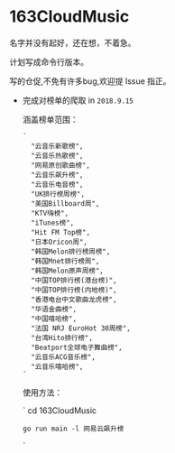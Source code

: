 # 163CloudMusic

 名字并没有起好，还在想，不着急。

 计划写成命令行版本。
 
 写的仓促,不免有许多bug,欢迎提 Issue 指正。

  * 完成对榜单的爬取 in  `2018.9.15`   
  
      涵盖榜单范围：   
      
        `
          "云音乐新歌榜",  
          "云音乐热歌榜",   
          "网易原创歌曲榜",   
          "云音乐飙升榜",   
          "云音乐电音榜",   
          "UK排行榜周榜",   
          "美国Billboard周",   
          "KTV嗨榜",   
          "iTunes榜",   
          "Hit FM Top榜",   
          "日本Oricon周",   
          "韩国Melon排行榜周榜",   
          "韩国Mnet排行榜周",   
          "韩国Melon原声周榜",   
          "中国TOP排行榜(港台榜)",   
          "中国TOP排行榜(内地榜)",   
          "香港电台中文歌曲龙虎榜",   
          "华语金曲榜",   
          "中国嘻哈榜",   
          "法国 NRJ EuroHot 30周榜",   
          "台湾Hito排行榜",   
          "Beatport全球电子舞曲榜",   
          "云音乐ACG音乐榜",   
          "云音乐嘻哈榜",   
        `
        
      使用方法：  
      
      `
        cd 163CloudMusic  
        
        go run main -l 网易云飙升榜   
      `
